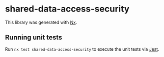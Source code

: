 # shared-data-access-security

This library was generated with [Nx](https://nx.dev).

## Running unit tests

Run `nx test shared-data-access-security` to execute the unit tests via [Jest](https://jestjs.io).
